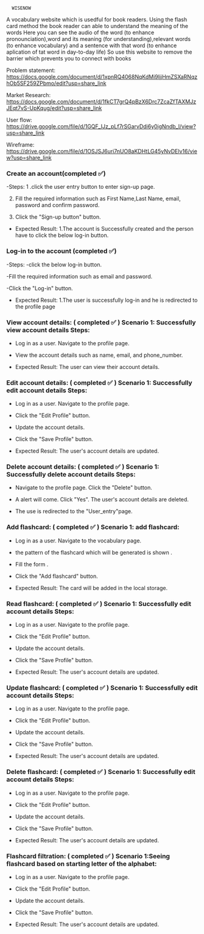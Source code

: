       WISENOW
 A vocabulary website which is usedful for book readers.
 Using the flash card method the book reader can able to understand the meaning of the words
 Here you can see the audio of the word (to enhance pronounciation),word and its meaning (for understanding),relevant words (to enhance vocabulary) and a sentence with that word (to enhance aplication of tat word in day-to-day life)
 So use this website to remove the barrier which prevents you to connect with books
  
Problem statement: https://docs.google.com/document/d/1xpnRQ4068NqKdMi9ljjHmZSXaRNqzhOb5SF259ZPbmo/edit?usp=share_link

Market Research: https://docs.google.com/document/d/1fkCT7grQ4pBzX6Drc7ZcaZfTAXMJzJEqt7vS-UpKqug/edit?usp=share_link

User flow: https://drive.google.com/file/d/1GQF_IJz_pLf7rSGarvDdi6y0igNndb_l/view?usp=share_link

Wireframe: https://drive.google.com/file/d/1OSJSJ6uri7nUO8aKDHtLG45yNvDElv16/view?usp=share_link


### Create an account(completed :white_check_mark:)
-Steps:
 1 .click the user entry button to enter sign-up page.
 
 2. Fill the required information such as First Name,Last Name, email, password and confirm password.

 3. Click the "Sign-up button" button.
 - Expected Result:
  1.The account is Successfully created and the person have to click the below log-in button.

### Log-in to the account (completed :white_check_mark:)
-Steps:
 -click the below log-in button.
 
 -Fill the required information such as email and password.
 
 -Click the "Log-in" button.
 
 - Expected Result:
  1.The user is successfully log-in and he is redirected to the profile page

### View account details: ( completed ✅ ) Scenario 1: Successfully view account details Steps:

- Log in as a user. Navigate to the profile page.

- View the account details such as name, email, and phone_number.

- Expected Result: The user can view their account details.

### Edit account details: ( completed ✅ ) Scenario 1: Successfully edit account details Steps:

- Log in as a user. Navigate to the profile page. 

- Click the "Edit Profile" button.
 
- Update the account details.
 
- Click the "Save Profile" button.
 
- Expected Result: The user's account details are updated.

### Delete account details: ( completed ✅ ) Scenario 1: Successfully delete account details Steps:

- Navigate to the profile page. Click the "Delete" button. 

- A alert will come. Click "Yes". The user's account details are deleted. 

- The use is redirected to the "User_entry"page.


### Add flashcard: ( completed ✅ ) Scenario 1: add flashcard:

- Log in as a user. Navigate to the vocabulary page. 

- the pattern of the flashcard which will be generated is shown  .
 
- Fill the form .
 
- Click the "Add flashcard" button.
 
- Expected Result: The card will be added in the local storage.


### Read flashcard: ( completed ✅ ) Scenario 1: Successfully edit account details Steps:

- Log in as a user. Navigate to the profile page. 

- Click the "Edit Profile" button.
 
- Update the account details.
 
- Click the "Save Profile" button.
 
- Expected Result: The user's account details are updated.


### Update flashcard: ( completed ✅ ) Scenario 1: Successfully edit account details Steps:

- Log in as a user. Navigate to the profile page. 

- Click the "Edit Profile" button.
 
- Update the account details.
 
- Click the "Save Profile" button.
 
- Expected Result: The user's account details are updated.


### Delete  flashcard: ( completed ✅ ) Scenario 1: Successfully edit account details Steps:

- Log in as a user. Navigate to the profile page. 

- Click the "Edit Profile" button.
 
- Update the account details.
 
- Click the "Save Profile" button.
 
- Expected Result: The user's account details are updated. 

### Flashcard filtration: ( completed ✅ ) Scenario 1:Seeing flashcard based on starting letter of the alphabet:

- Log in as a user. Navigate to the profile page. 

- Click the "Edit Profile" button.
 
- Update the account details.
 
- Click the "Save Profile" button.
 
- Expected Result: The user's account details are updated.
